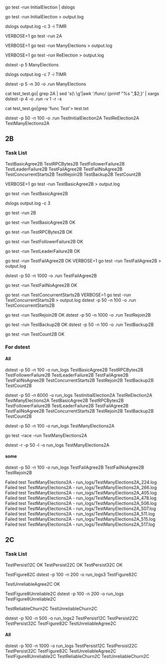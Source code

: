 go test -run InitialElection | dslogs

go test -run InitialElection > output.log

dslogs output.log -c 3 -i TIMR

VERBOSE=1 go test -run 2A 


VERBOSE=1 go test -run ManyElections > output.log

VERBOSE=1 go test -run ReElection > output.log

dstest -p 5 ManyElections

dslogs output.log -c 7 -i TIMR


dstest  -p 5 -n 30 -o .run ManyElections 


cat test_test.go| grep 2A | sed 's\(\ \g'|awk '/func/ {printf "%s ",$2;}' | xargs dstest -p 4 -o .run -v 1 -r  -s


cat test_test.go|grep 'func Test'> test.txt


dstest  -p 50 -n 100 -o .run TestInitialElection2A TestReElection2A TestManyElections2A


## 2B

### Task List

TestBasicAgree2B
TestRPCBytes2B
TestFollowerFailure2B
TestLeaderFailure2B
TestFailAgree2B
TestFailNoAgree2B
TestConcurrentStarts2B
TestRejoin2B
TestBackup2B
TestCount2B

VERBOSE=1 go test -run TestBasicAgree2B > output.log

go test -run TestBasicAgree2B

dslogs output.log -c 3

go test -run 2B

go test -run TestBasicAgree2B OK

go test -run TestRPCBytes2B OK

go test -run TestFollowerFailure2B OK

go test -run TestLeaderFailure2B OK

go test -run TestFailAgree2B OK
VERBOSE=1 go test -run TestFailAgree2B > output.log

dstest  -p 50 -n 1000 -o .run  TestFailAgree2B

go test -run TestFailNoAgree2B OK

go test -run TestConcurrentStarts2B
VERBOSE=1 go test -run TestConcurrentStarts2B > output.log
dstest  -p 50 -n 100 -o .run TestConcurrentStarts2B

go test -run TestRejoin2B OK
dstest  -p 50 -n 1000 -o .run TestRejoin2B

go test -run TestBackup2B OK
dstest  -p 50 -n 100 -o .run TestBackup2B

go test -run TestCount2B OK

### For dstest

#### All

dstest  -p 50 -n 100 -o run_logs TestBasicAgree2B TestRPCBytes2B TestFollowerFailure2B TestLeaderFailure2B TestFailAgree2B TestFailNoAgree2B TestConcurrentStarts2B TestRejoin2B TestBackup2B TestCount2B

dstest  -p 50 -n 6000 -o run_logs TestInitialElection2A TestReElection2A TestManyElections2A TestBasicAgree2B TestRPCBytes2B TestFollowerFailure2B TestLeaderFailure2B TestFailAgree2B TestFailNoAgree2B TestConcurrentStarts2B TestRejoin2B TestBackup2B TestCount2B


dstest  -p 50 -n 100 -o run_logs TestManyElections2A

go test -race -run TestManyElections2A

dstest -r -p 50 -l -o run_logs TestManyElections2A

#### some
dstest  -p 50 -n 100 -o run_logs  TestFailAgree2B TestFailNoAgree2B TestRejoin2B


Failed test TestManyElections2A - run_logs/TestManyElections2A_224.log
Failed test TestManyElections2A - run_logs/TestManyElections2A_266.log
Failed test TestManyElections2A - run_logs/TestManyElections2A_405.log
Failed test TestManyElections2A - run_logs/TestManyElections2A_478.log
Failed test TestManyElections2A - run_logs/TestManyElections2A_506.log
Failed test TestManyElections2A - run_logs/TestManyElections2A_507.log
Failed test TestManyElections2A - run_logs/TestManyElections2A_511.log
Failed test TestManyElections2A - run_logs/TestManyElections2A_515.log
Failed test TestManyElections2A - run_logs/TestManyElections2A_517.log


## 2C

### Task List

TestPersist12C OK
TestPersist22C OK
TestPersist32C OK

TestFigure82C
dstest  -p 100 -n 200 -o run_logs3 TestFigure82C


TestUnreliableAgree2C OK


TestFigure8Unreliable2C
dstest  -p 100 -n 200 -o run_logs TestFigure8Unreliable2C

TestReliableChurn2C
TestUnreliableChurn2C 


dstest  -p 100 -n 500 -o run_logs2 TestPersist12C  TestPersist22C  TestPersist32C TestFigure82C TestUnreliableAgree2C

#### All
dstest  -p 100 -n 1000 -o run_logs TestPersist12C  TestPersist22C  TestPersist32C  TestFigure82C TestUnreliableAgree2C TestFigure8Unreliable2C  TestReliableChurn2C TestUnreliableChurn2C